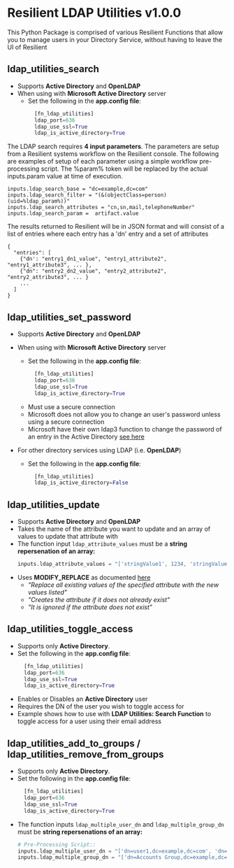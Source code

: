 # Resilient LDAP Utilities v1.0.0

This Python Package is comprised of various Resilient Functions that allow you to manage users in your Directory Service, without having to leave the UI of Resilient

## ldap_utilities_search
* Supports **Active Directory** and **OpenLDAP**
* When using with **Microsoft Active Directory** server
  * Set the following in the **app.config file**:
    ```python
      [fn_ldap_utilities]
      ldap_port=636
      ldap_use_ssl=True
      ldap_is_active_directory=True
    ```

The LDAP search requires **4 input parameters**. The parameters are setup from a Resilient systems workflow on the Resilient console.
The following are examples of setup of each parameter using a simple workflow pre-processing script. The %param% token
will be replaced by the actual inputs.param value at time of execution.

```
inputs.ldap_search_base = "dc=example,dc=com"
inputs.ldap_search_filter = "(&(objectClass=person)(uid=%ldap_param%))"
inputs.ldap_search_attributes = "cn,sn,mail,telephoneNumber"
inputs.ldap_search_param =  artifact.value
```
The results returned to Resilient will be in JSON format and will consist of a list of
entries where each entry has a 'dn' entry and a set of attributes
```
{
  "entries": [
    {"dn': "entry1_dn1_value", "entry1_attribute2", "entry1_attribute3", ... },
    {"dn": "entry2_dn2_value", "entry2_attribute2", "entry2_attribute3", ... }
    ...
  ]
}
```

## ldap_utilities_set_password
* Supports **Active Directory** and **OpenLDAP**
* When using with **Microsoft Active Directory** server
  * Set the following in the **app.config file**:
    ```python
      [fn_ldap_utilities]
      ldap_port=636
      ldap_use_ssl=True
      ldap_is_active_directory=True
    ```
  * Must use a secure connection
  * Microsoft does not allow you to change an user's password unless using a secure connection
  * Microsoft have their own ldap3 function to change the password of an entry in the Active Directory [see here](https://ldap3.readthedocs.io/microsoft.html)

* For other directory services using LDAP (i.e. **OpenLDAP**)
  * Set the following in the **app.config file**:
    ```python
      [fn_ldap_utilities]
      ldap_is_active_directory=False
    ```

## ldap_utilities_update
* Supports **Active Directory** and **OpenLDAP**
* Takes the name of the attribute you want to update and an array of values to update that attribute with
* The function input `ldap_attribute_values` must be a **string repersenation of an array:**
  ```python
  inputs.ldap_attribute_values = "['stringValue1', 1234, 'stringValue2']"
  ```
* Uses **MODIFY_REPLACE** as documented [here](https://ldap3.readthedocs.io/modify.html)
  * _"Replace all existing values of the specified attribute with the new values listed"_ 
  * _"Creates the attribute if it does not already exist"_
  * _"It is ignored if the attribute does not exist"_

## ldap_utilities_toggle_access
* Supports only **Active Directory**.
* Set the following in the **app.config file**:
    ```python
      [fn_ldap_utilities]
      ldap_port=636
      ldap_use_ssl=True
      ldap_is_active_directory=True
    ```
* Enables or Disables an **Active Directory** user
* Requires the DN of the user you wish to toggle access for
* Example shows how to use with **LDAP Utilities: Search Function** to toggle access for a user using their email address

## ldap_utilities_add_to_groups / ldap_utilities_remove_from_groups
* Supports only **Active Directory**.
* Set the following in the **app.config file**:
    ```python
      [fn_ldap_utilities]
      ldap_port=636
      ldap_use_ssl=True
      ldap_is_active_directory=True
    ```
* The function inputs `ldap_multiple_user_dn` and `ldap_multiple_group_dn` must be **string repersenations of an array:**
  ```python
  # Pre-Processing Script::
  inputs.ldap_multiple_user_dn = "['dn=user1,dc=example,dc=com', 'dn=user2,dc=example,dc=com']"
  inputs.ldap_multiple_group_dn = "['dn=Accounts Group,dc=example,dc=com', 'dn=IT Group,dc=example,dc=com']"
  ```
